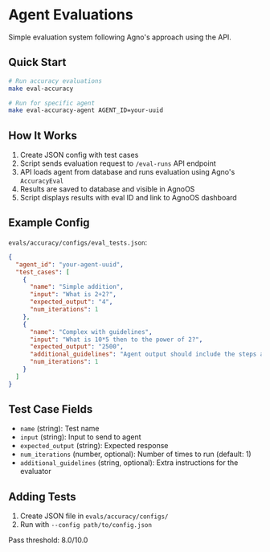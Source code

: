 # Agent Evaluations

Simple evaluation system following Agno's approach using the API.

## Quick Start

```bash
# Run accuracy evaluations
make eval-accuracy

# Run for specific agent
make eval-accuracy-agent AGENT_ID=your-uuid
```

## How It Works

1. Create JSON config with test cases
2. Script sends evaluation request to `/eval-runs` API endpoint
3. API loads agent from database and runs evaluation using Agno's `AccuracyEval`
4. Results are saved to database and visible in AgnoOS
5. Script displays results with eval ID and link to AgnoOS dashboard

## Example Config

`evals/accuracy/configs/eval_tests.json`:

```json
{
  "agent_id": "your-agent-uuid",
  "test_cases": [
    {
      "name": "Simple addition",
      "input": "What is 2+2?",
      "expected_output": "4",
      "num_iterations": 1
    },
    {
      "name": "Complex with guidelines",
      "input": "What is 10*5 then to the power of 2?",
      "expected_output": "2500",
      "additional_guidelines": "Agent output should include the steps and the final answer.",
      "num_iterations": 1
    }
  ]
}
```

## Test Case Fields

- `name` (string): Test name
- `input` (string): Input to send to agent
- `expected_output` (string): Expected response
- `num_iterations` (number, optional): Number of times to run (default: 1)
- `additional_guidelines` (string, optional): Extra instructions for the evaluator

## Adding Tests

1. Create JSON file in `evals/accuracy/configs/`
2. Run with `--config path/to/config.json`

Pass threshold: 8.0/10.0
